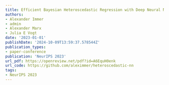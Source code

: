 ```yaml
---
title: Efficient Bayesian Heteroscedastic Regression with Deep Neural Networks
authors:
- Alexander Immer 
- admin 
- Alexander Marx 
- Julia E Vogt 
date: '2023-01-01'
publishDate: '2024-10-09T13:59:37.578544Z'
publication_types:
- paper-conference
publication: 'NeurIPS 2023'
url_pdf: https://openreview.net/pdf?id=A6EquH0enk 
url_code: https://github.com/aleximmer/heteroscedastic-nn
tags:
- NeurIPS 2023
---
```

